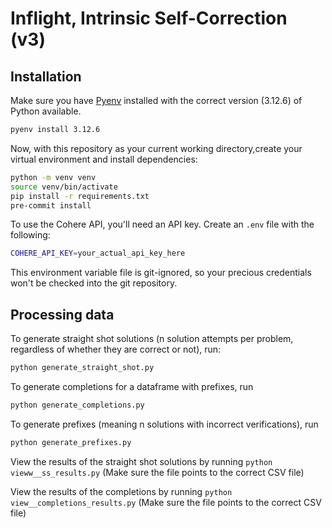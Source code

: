# Inflight, Intrinsic Self-Correction (v3)

## Installation

Make sure you have [Pyenv](https://github.com/pyenv/pyenv?tab=readme-ov-file#installation) installed with the correct version (3.12.6) of Python available.
```bash
pyenv install 3.12.6
```

Now, with this repository as your current working directory,create your virtual environment and install dependencies:
```bash
python -m venv venv
source venv/bin/activate
pip install -r requirements.txt
pre-commit install
```

To use the Cohere API, you'll need an API key. Create an `.env` file with the following:
```bash
COHERE_API_KEY=your_actual_api_key_here
```
This environment variable file is git-ignored, so your precious credentials won't be checked into the git repository.


## Processing data
To generate straight shot solutions (n solution attempts per problem, regardless of whether they are correct or not), run:
```bash
python generate_straight_shot.py
```

To generate completions for a dataframe with prefixes, run
```bash
python generate_completions.py
```

To generate prefixes (meaning n solutions with incorrect verifications), run
```bash
python generate_prefixes.py
```

View the results of the straight shot solutions by running `python vieww__ss_results.py` (Make sure the file points to the correct CSV file) 

View the results of the completions by running `python view__completions_results.py` (Make sure the file points to the correct CSV file) 

